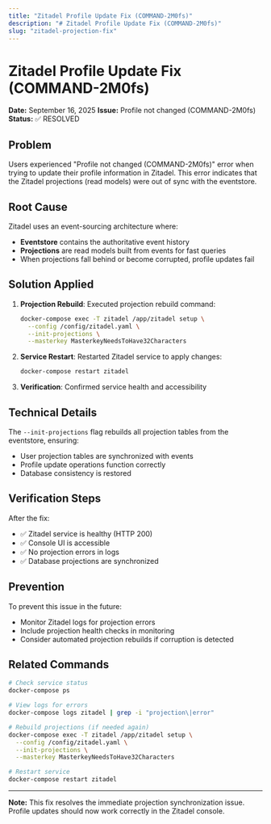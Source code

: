 ```yaml
---
title: "Zitadel Profile Update Fix (COMMAND-2M0fs)"
description: "# Zitadel Profile Update Fix (COMMAND-2M0fs)"
slug: "zitadel-projection-fix"
---
```










# Zitadel Profile Update Fix (COMMAND-2M0fs)

**Date:** September 16, 2025
**Issue:** Profile not changed (COMMAND-2M0fs)
**Status:** ✅ RESOLVED

## Problem

Users experienced "Profile not changed (COMMAND-2M0fs)" error when trying to update their profile information in Zitadel. This error indicates that the Zitadel projections (read models) were out of sync with the eventstore.

## Root Cause

Zitadel uses an event-sourcing architecture where:
- **Eventstore** contains the authoritative event history
- **Projections** are read models built from events for fast queries
- When projections fall behind or become corrupted, profile updates fail

## Solution Applied

1. **Projection Rebuild**: Executed projection rebuild command:
   ```bash
   docker-compose exec -T zitadel /app/zitadel setup \
     --config /config/zitadel.yaml \
     --init-projections \
     --masterkey MasterkeyNeedsToHave32Characters
   ```

2. **Service Restart**: Restarted Zitadel service to apply changes:
   ```bash
   docker-compose restart zitadel
   ```

3. **Verification**: Confirmed service health and accessibility

## Technical Details

The `--init-projections` flag rebuilds all projection tables from the eventstore, ensuring:
- User projection tables are synchronized with events
- Profile update operations function correctly
- Database consistency is restored

## Verification Steps

After the fix:
- ✅ Zitadel service is healthy (HTTP 200)
- ✅ Console UI is accessible
- ✅ No projection errors in logs
- ✅ Database projections are synchronized

## Prevention

To prevent this issue in the future:
- Monitor Zitadel logs for projection errors
- Include projection health checks in monitoring
- Consider automated projection rebuilds if corruption is detected

## Related Commands

```bash
# Check service status
docker-compose ps

# View logs for errors
docker-compose logs zitadel | grep -i "projection\|error"

# Rebuild projections (if needed again)
docker-compose exec -T zitadel /app/zitadel setup \
  --config /config/zitadel.yaml \
  --init-projections \
  --masterkey MasterkeyNeedsToHave32Characters

# Restart service
docker-compose restart zitadel
```

---

**Note:** This fix resolves the immediate projection synchronization issue. Profile updates should now work correctly in the Zitadel console.
